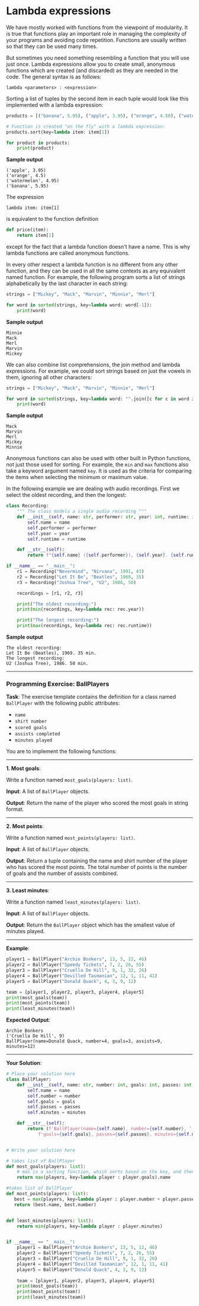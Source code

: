 # Lambda expressions

We have mostly worked with functions from the viewpoint of modularity. It is true that functions play an important role in managing the complexity of your programs and avoiding code repetition. Functions are usually written so that they can be used many times.

But sometimes you need something resembling a function that you will use just once. Lambda expressions allow you to create small, anonymous functions which are created (and discarded) as they are needed in the code. The general syntax is as follows:

```
lambda <parameters> : <expression>
```

Sorting a list of tuples by the second item in each tuple would look like this implemented with a lambda expression:

```python
products = [("banana", 5.95), ("apple", 3.95), ("orange", 4.50), ("watermelon", 4.95)]

# Function is created "on the fly" with a lambda expression:
products.sort(key=lambda item: item[1])

for product in products:
    print(product)
```

**Sample output**
```
('apple', 3.95)
('orange', 4.5)
('watermelon', 4.95)
('banana', 5.95)
```

The expression

```
lambda item: item[1]
```

is equivalent to the function definition

```python
def price(item):
    return item[1]
```

except for the fact that a lambda function doesn't have a name. This is why lambda functions are called anonymous functions.

In every other respect a lambda function is no different from any other function, and they can be used in all the same contexts as any equivalent named function. For example, the following program sorts a list of strings alphabetically by the last character in each string:

```python
strings = ["Mickey", "Mack", "Marvin", "Minnie", "Merl"]

for word in sorted(strings, key=lambda word: word[-1]):
    print(word)
```

**Sample output**
```
Minnie
Mack
Merl
Marvin
Mickey
```

We can also combine list comprehensions, the join method and lambda expressions. For example, we could sort strings based on just the vowels in them, ignoring all other characters:

```python
strings = ["Mickey", "Mack", "Marvin", "Minnie", "Merl"]

for word in sorted(strings, key=lambda word: "".join([c for c in word if c in "aeiou"])):
    print(word)
```

**Sample output**
```
Mack
Marvin
Merl
Mickey
Minnie
```

Anonymous functions can also be used with other built in Python functions, not just those used for sorting. For example, the `min` and `max` functions also take a keyword argument named `key`. It is used as the criteria for comparing the items when selecting the minimum or maximum value.

In the following example we are dealing with audio recordings. First we select the oldest recording, and then the longest:

```python
class Recording:
    """ The class models a single audio recording """
    def __init__(self, name: str, performer: str, year: int, runtime: int):
        self.name = name
        self.performer = performer
        self.year = year
        self.runtime = runtime

    def __str__(self):
        return f"{self.name} ({self.performer}), {self.year}. {self.runtime} min."

if __name__ == "__main__":
    r1 = Recording("Nevermind", "Nirvana", 1991, 43)
    r2 = Recording("Let It Be", "Beatles", 1969, 35)
    r3 = Recording("Joshua Tree", "U2", 1986, 50)

    recordings = [r1, r2, r3]

    print("The oldest recording:")
    print(min(recordings, key=lambda rec: rec.year))

    print("The longest recording:")
    print(max(recordings, key=lambda rec: rec.runtime))
```

**Sample output**
```
The oldest recording:
Let It Be (Beatles), 1969. 35 min.
The longest recording:
U2 (Joshua Tree), 1986. 50 min.
```

---
### **Programming Exercise: BallPlayers**

**Task**:
The exercise template contains the definition for a class named `BallPlayer` with the following public attributes:

- `name`
- `shirt number`
- `scored goals`
- `assists completed`
- `minutes played`

You are to implement the following functions:

---

**1. Most goals**:

Write a function named `most_goals(players: list)`. 

**Input**: A list of `BallPlayer` objects.

**Output**: Return the name of the player who scored the most goals in string format.

---

**2. Most points**:

Write a function named `most_points(players: list)`.

**Input**: A list of `BallPlayer` objects.

**Output**: Return a tuple containing the name and shirt number of the player who has scored the most points. The total number of points is the number of goals and the number of assists combined.

---

**3. Least minutes**:

Write a function named `least_minutes(players: list)`.

**Input**: A list of `BallPlayer` objects.

**Output**: Return the `BallPlayer` object which has the smallest value of minutes played.

---

**Example**:

```python
player1 = BallPlayer("Archie Bonkers", 13, 5, 12, 46)
player2 = BallPlayer("Speedy Tickets", 7, 2, 26, 55)
player3 = BallPlayer("Cruella De Hill", 9, 1, 32, 26)
player4 = BallPlayer("Devilled Tasmanian", 12, 1, 11, 41)
player5 = BallPlayer("Donald Quack", 4, 3, 9, 12)

team = [player1, player2, player3, player4, player5]
print(most_goals(team))
print(most_points(team))
print(least_minutes(team))
```

**Expected Output**:
```
Archie Bonkers
('Cruella De Hill', 9)
BallPlayer(name=Donald Quack, number=4, goals=3, assists=9, minutes=12)
```

---

**Your Solution**:

```python
# Place your solution here
class BallPlayer:
    def __init__(self, name: str, number: int, goals: int, passes: int, minutes: int):
        self.name = name
        self.number = number
        self.goals = goals
        self.passes = passes
        self.minutes = minutes

    def __str__(self):
        return (f'BallPlayer(name={self.name}, number={self.number}, '
            f'goals={self.goals}, passes={self.passes}, minutes={self.minutes})')


# Write your solution here

# takes list of BallPlayer
def most_goals(players: list):
    # max is a sorting function, which sorts based on the key, and then returns the object, which is accessed for its name
    return max(players, key=lambda player : player.goals).name

#takes list of BallPlayer
def most_points(players: list):
   best = max(players, key=lambda player : player.number + player.passes)
   return (best.name, best.number)


def least_minutes(players: list):
    return min(players, key=lambda player : player.minutes)


if __name__ == "__main__":
    player1 = BallPlayer("Archie Bonkers", 13, 5, 12, 46)
    player2 = BallPlayer("Speedy Tickets", 7, 2, 26, 55)
    player3 = BallPlayer("Cruella De Hill", 9, 1, 32, 26)
    player4 = BallPlayer("Devilled Tasmanian", 12, 1, 11, 41)
    player5 = BallPlayer("Donald Quack", 4, 3, 9, 12)
    
    team = [player1, player2, player3, player4, player5]
    print(most_goals(team))
    print(most_points(team))
    print(least_minutes(team))
```